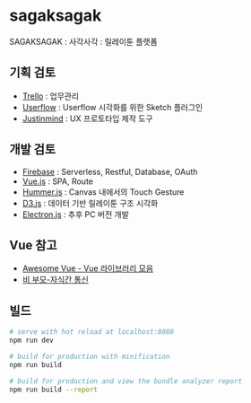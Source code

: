 # sagaksagak
SAGAKSAGAK : 사각사각 : 릴레이툰 플랫폼

## 기획 검토
- [Trello](https://trello.com/) : 업무관리
- [Userflow](https://abynim.github.io/UserFlows/) : Userflow 시각화를 위한 Sketch 플러그인
- [Justinmind](https://www.justinmind.com/) : UX 프로토타입 제작 도구

## 개발 검토
- [Firebase](https://firebase.google.com/) : Serverless, Restful, Database, OAuth
- [Vue.js](https://vuejs.org/) : SPA, Route
- [Hummer.js](http://hammerjs.github.io/) : Canvas 내에서의 Touch Gesture
- [D3.js](https://d3js.org/) : 데이터 기반 릴레이툰 구조 시각화
- [Electron.js](https://electron.atom.io/) : 추후 PC 버전 개발

## Vue 참고
- [Awesome Vue - Vue 라이브러리 모음](https://github.com/vuejs/awesome-vue)
- [비 부모-자식간 통신](https://kr.vuejs.org/v2/guide/components.html#비-부모-자식간-통신)

## 빌드

``` bash
# serve with hot reload at localhost:8080
npm run dev

# build for production with minification
npm run build

# build for production and view the bundle analyzer report
npm run build --report
```
